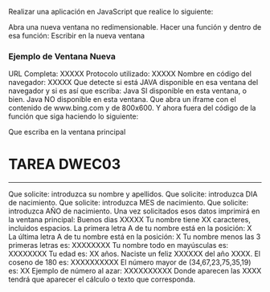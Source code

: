 Realizar una aplicación en JavaScript que realice lo siguiente:

Abra una nueva ventana no redimensionable.
Hacer una función y dentro de esa función:
Escribir en la nueva ventana 
<h3>Ejemplo de Ventana Nueva</h3>
URL Completa: XXXXX
Protocolo utilizado: XXXXX
Nombre en código del navegador: XXXXX
Que detecte si está JAVA disponible en esa ventana del navegador y si es así que escriba:
Java SI disponible en esta ventana, o bien.
Java NO disponible en esta ventana.
Que abra un iframe con el contenido de www.bing.com y de 800x600.
Y ahora fuera del código de la función que siga haciendo lo siguiente:

Que escriba en la ventana principal 
<h1>TAREA DWEC03</H2><HR />
Que solicite: introduzca su nombre y apellidos.
Que solicite: introduzca DIA de nacimiento.
Que solicite: introduzca MES de nacimiento.
Que solicite: introduzca AÑO de nacimiento.
Una vez solicitados esos datos imprimirá en la ventana principal:
Buenos dias XXXXX
Tu nombre tiene XX caracteres, incluidos espacios.
La primera letra A de tu nombre está en la posición: X
La última letra A de tu nombre está en la posición: X
Tu nombre menos las 3 primeras letras es: XXXXXXXX
Tu nombre todo en mayúsculas es: XXXXXXXX
Tu edad es: XX años.
Naciste un feliz XXXXXX del año XXXX.
El coseno de 180 es: XXXXXXXXXX
El número mayor de (34,67,23,75,35,19) es: XX
Ejemplo de número al azar: XXXXXXXXXX
Donde aparecen las XXXX tendrá que aparecer el cálculo o texto que corresponda.